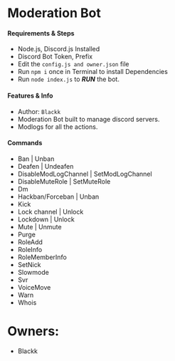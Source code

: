# Moderation Bot

#### Requirements & Steps
* Node.js, Discord.js Installed
* Discord Bot Token, Prefix
* Edit the `config.js and owner.json` file
* Run `npm i` once in Terminal to install Dependencies
* Run `node index.js` to ***RUN*** the bot.

#### Features & Info
* Author: `Blackk`
* Moderation Bot built to manage discord servers.
* Modlogs for all the actions.

#### Commands
* Ban | Unban
* Deafen | Undeafen
* DisableModLogChannel | SetModLogChannel
* DisableMuteRole | SetMuteRole
* Dm 
* Hackban/Forceban | Unban
* Kick
* Lock channel | Unlock
* Lockdown | Unlock
* Mute | Unmute
* Purge
* RoleAdd
* RoleInfo
* RoleMemberInfo
* SetNick
* Slowmode
* Svr
* VoiceMove
* Warn
* Whois

# Owners:
 * Blackk
